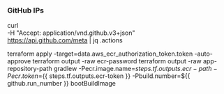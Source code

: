 ### GitHub IPs
curl \
-H "Accept: application/vnd.github.v3+json" \
https://api.github.com/meta | jq .actions


terraform apply -target=data.aws_ecr_authorization_token.token -auto-approve
terraform output -raw ecr-password
terraform output -raw app-repository-path
gradlew -Pecr.image.name=${{ steps.tf.outputs.ecr-path  }} -Pecr.token=${{ steps.tf.outputs.ecr-token }} -Pbuild.number=${{ github.run_number }} bootBuildImage